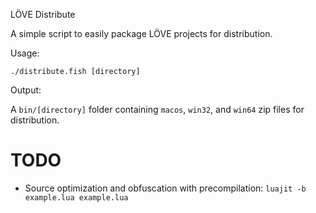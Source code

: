 LÖVE Distribute

A simple script to easily package LÖVE projects for distribution.

Usage:

    ./distribute.fish [directory]

Output:

A `bin/[directory]` folder containing `macos`, `win32`, and `win64` zip files for distribution.

# TODO

* Source optimization and obfuscation with precompilation: `luajit -b example.lua example.lua`
